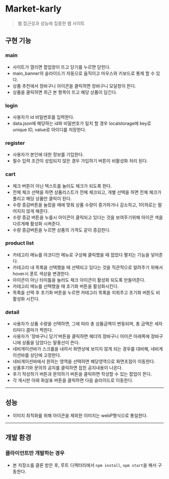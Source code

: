 # Market-karly
> 웹 접근성과 성능에 집중한 웹 사이트

## 구현 기능
### main
- 사이트가 열리면 팝업창이 뜨고 닫기를 누르면 닫힌다.
- main_banner의 슬라이드가 자동으로 움직이고 마우스와 키보드로 통제 할 수 있다.
- 상품 추천에서 장바구니 아이콘을 클릭하면 장바구니 모달창이 뜬다.
- 상품을 클릭하면 최근 본 항목이 뜨고 해당 상품이 담긴다.

### login
- 사용자가 id 비밀번호를 입력한다.
- data.json에 해당하는 id와 비밀번호가 일치 할 경우 localstorage에 key로 unique ID, value로 아이디를 저장한다.

### register
- 사용자가 본인에 대한 정보를 기입한다.
- 필수 입력 조건이 성립되지 않은 경우 가입하기 버튼이 비활성화 처리 된다.

### cart
- 체크 버튼이 아닌 텍스트를 눌러도 체크가 되도록 한다.
- 전체 체크 선택을 하면 상품리스트가 전체 체크되고, 개별 선택을 하면 전체 체크가 풀리고 해당 상품만 클릭이 된다.
- 수량 증감버튼을 눌렀을 때에 맞춰 상품 수량이 증가하거나 감소하고, 1이하로는 떨어지지 않게 해준다. 
- 수량 증감 버튼을 누를시 아이콘이 클릭되고 있다는 것을 보여주기위해 아이콘 색을 다르게해 활성화 시켜준다.
- 수량 증감버튼을 누르면 상품의 가격도 같이 증감한다.

### product list
- 카테고리 메뉴를 아코디언 메뉴로 구성해 클릭했을 때 접었다 펼치는 기능을 넣어준다.
- 카테고리 내 목록을 선택했을 때 선택되고 있다는 것을 직관적으로 알려주기 위해서 hover시 폰트 색상을 변경한다.
- 아이콘이 아닌 타이틀을 눌러도 체크 아이콘이 활성화 되도록 만들어준다.
- 카테고리 메뉴를 선택했을 때 초기화 버튼을 활성화시킨다.
- 목록을 선택 후 초기화 버튼을 누르면 카테고리 목록을 지워주고 초기화 버튼도 비활성화 시킨다.

### detail
- 사용자가 상품 수량을 선택하면, 그에 따라 총 상품금액이 변동되며, 총 금액은 세자리마다 콤마가 찍힌다.
- 사용자가 '장바구니 담기'버튼을 클릭하면 헤더의 장바구니 아이콘 아래쪽에 장바구니에 상품을 담았다는 말풍선이 뜬다.
- 네비게이션바가 스크롤을 내려서 화면상에 보이지 않게 되는 경우를 대비해, 네비게이션바를 상단에 고정한다.
- 네비게이션바에서 원하는 영역을 선택하면 해당영역으로 화면초점이 이동한다.
- 상품후기와 문의의 공지를 클릭하면 접힌 공지내용이 나온다. 
- 후기 작성하기 버튼과 문의하기 버튼을 클릭하면 작성할 수 있는 팝업이 뜬다.
- 각 게시판 아래 화살표 버튼을 클릭하면 다음 슬라이드로 이동한다. 

---
## 성능 
- 이미지 최적화를 위해 아이콘을 제외한 이미지는 webP형식으로 통일한다.

---
## 개발 환경
### 클라이언트만 개발하는 경우
- 본 저장소를 클론 받은 후, 루트 디렉터리에서 `npm install`, `npm start`을 해서 구동한다.

